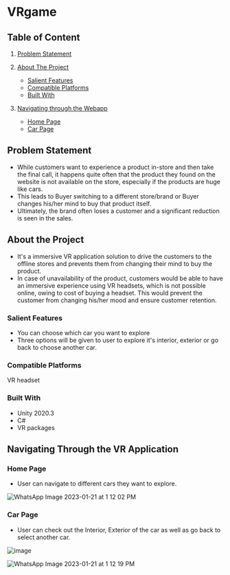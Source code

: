 # VRgame

## Table of Content

1. [Problem Statement](#problem-statement)

2. [About The Project](#about-the-project)
   * [Salient Features](#salient-features)
   * [Compatible Platforms](#compatible-platforms)
   * [Built With](#built-with)

3. [Navigating through the Webapp](#navigating-through-the-webapp)
   * [Home Page](#home-page)
   * [Car Page](#car-page)

## Problem Statement
* While customers want to experience a product in-store and then take the final call, it happens quite often that the product they found on the website is not available on the store, especially if the products are huge like cars. 
* This leads to Buyer switching to a different store/brand or Buyer changes his/her mind to buy that product itself.
* Ultimately, the brand often loses a customer and a significant reduction is seen in the sales.

## About the Project
* It's a immersive VR application solution to drive the customers to the offline stores and prevents them from changing their mind to buy the product.
* In case of unavailability of the product, customers would be able to have an immersive experience using VR headsets, which is not possible online, owing to cost of buying a headset. This would prevent the customer from changing his/her mood and ensure customer retention.

### Salient Features
 * You can choose which car you want to explore
 * Three options will be given to user to explore it's interior, exterior or go back to choose another car.

### Compatible Platforms
 VR headset
 
### Built With
* Unity 2020.3 
* C#
* VR packages

## Navigating Through the VR Application
### Home Page
 * User can navigate to different cars they want to explore.
 
 ![WhatsApp Image 2023-01-21 at 1 12 02 PM](https://user-images.githubusercontent.com/77448543/213880215-ad2c8183-6bde-445a-9103-95bdc464c5af.jpeg)

### Car Page
* User can check out the Interior, Exterior of the car as well as go back to select another car.

![image](https://user-images.githubusercontent.com/77448543/213880204-f4e4fd31-8d0a-4083-93dd-08c3050d9bd6.png)

![WhatsApp Image 2023-01-21 at 1 12 19 PM](https://user-images.githubusercontent.com/77448543/213880217-de5a6770-5506-4bda-aae2-799f472da96c.jpeg)
